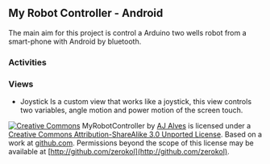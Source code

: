 ## My Robot Controller - Android
The main aim for this project is control a Arduino two wells robot from a smart-phone with Android by bluetooth.
### Activities
### Views
* Joystick
Is a custom view that works like a joystick, this view controls two variables, angle motion and power motion of the screen touch.

[![Creative Commons](http://i.creativecommons.org/l/by-sa/3.0/88x31.png)](http://creativecommons.org/licenses/by-sa/3.0/)
MyRobotController by [AJ Alves](http://zerokol.com) is licensed under a [Creative Commons Attribution-ShareAlike 3.0 Unported License](http://creativecommons.org/licenses/by-sa/3.0/).
Based on a work at [github.com](http://github.com/zerokol/MyRobotController).
Permissions beyond the scope of this license may be available at [http://github.com/zerokol](http://github.com/zerokol).